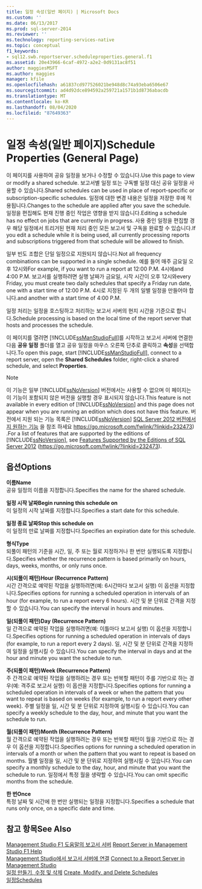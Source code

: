 ```yaml
---
title: 일정 속성(일반 페이지) | Microsoft Docs
ms.custom: ''
ms.date: 06/13/2017
ms.prod: sql-server-2014
ms.reviewer: ''
ms.technology: reporting-services-native
ms.topic: conceptual
f1_keywords:
- sql12.swb.reportserver.scheduleproperties.general.f1
ms.assetid: 20e43966-6caf-4972-a2e2-0d9131ac8f51
author: maggiesMSFT
ms.author: maggies
manager: kfile
ms.openlocfilehash: a61837cd977526021be948d8c74a93eba6506e67
ms.sourcegitcommit: ad4d92dce894592a259721a1571b1d8736abacdb
ms.translationtype: MT
ms.contentlocale: ko-KR
ms.lasthandoff: 08/04/2020
ms.locfileid: "87649363"
---
```

# <a name="schedule-properties-general-page"></a><span data-ttu-id="298ba-102">일정 속성(일반 페이지)</span><span class="sxs-lookup"><span data-stu-id="298ba-102">Schedule Properties (General Page)</span></span>
  <span data-ttu-id="298ba-103">이 페이지를 사용하여 공유 일정을 보거나 수정할 수 있습니다.</span><span class="sxs-lookup"><span data-stu-id="298ba-103">Use this page to view or modify a shared schedule.</span></span> <span data-ttu-id="298ba-104">보고서별 일정 또는 구독별 일정 대신 공유 일정을 사용할 수 있습니다.</span><span class="sxs-lookup"><span data-stu-id="298ba-104">Shared schedules can be used in place of report-specific or subscription-specific schedules.</span></span> <span data-ttu-id="298ba-105">일정에 대한 변경 내용은 일정을 저장한 후에 적용됩니다.</span><span class="sxs-lookup"><span data-stu-id="298ba-105">Changes to the schedule are applied after you save the schedule.</span></span> <span data-ttu-id="298ba-106">일정을 편집해도 현재 진행 중인 작업은 영향을 받지 않습니다.</span><span class="sxs-lookup"><span data-stu-id="298ba-106">Editing a schedule has no effect on jobs that are currently in progress.</span></span> <span data-ttu-id="298ba-107">사용 중인 일정을 편집할 경우 해당 일정에서 트리거된 현재 처리 중인 모든 보고서 및 구독을 완료할 수 있습니다.</span><span class="sxs-lookup"><span data-stu-id="298ba-107">If you edit a schedule while it is being used, all currently processing reports and subscriptions triggered from that schedule will be allowed to finish.</span></span>  
  
 <span data-ttu-id="298ba-108">일부 빈도 조합은 단일 일정으로 지원되지 않습니다.</span><span class="sxs-lookup"><span data-stu-id="298ba-108">Not all frequency combinations can be supported in a single schedule.</span></span> <span data-ttu-id="298ba-109">예를 들어 매주 금요일 오후 12시와</span><span class="sxs-lookup"><span data-stu-id="298ba-109">For example, if you want to run a report at 12:00 P.M.</span></span> <span data-ttu-id="298ba-110">4시에</span><span class="sxs-lookup"><span data-stu-id="298ba-110">and 4:00 P.M.</span></span> <span data-ttu-id="298ba-111">보고서를 실행하려면 실행 날짜가 금요일, 시작 시간이 오후 12시와</span><span class="sxs-lookup"><span data-stu-id="298ba-111">every Friday, you must create two daily schedules that specify a Friday run date, one with a start time of 12:00 P.M.</span></span> <span data-ttu-id="298ba-112">4시로 지정된 두 개의 일별 일정을 만들어야 합니다.</span><span class="sxs-lookup"><span data-stu-id="298ba-112">and another with a start time of 4:00 P.M.</span></span>  
  
 <span data-ttu-id="298ba-113">일정 처리는 일정을 호스팅하고 처리하는 보고서 서버의 현지 시간을 기준으로 합니다.</span><span class="sxs-lookup"><span data-stu-id="298ba-113">Schedule processing is based on the local time of the report server that hosts and processes the schedule.</span></span>  
  
 <span data-ttu-id="298ba-114">이 페이지를 열려면 [!INCLUDE[ssManStudioFull](../../includes/ssmanstudiofull-md.md)]를 시작하고 보고서 서버에 연결한 다음 **공유 일정** 폴더를 열고 공유 일정을 마우스 오른쪽 단추로 클릭하고 **속성**을 선택합니다.</span><span class="sxs-lookup"><span data-stu-id="298ba-114">To open this page, start [!INCLUDE[ssManStudioFull](../../includes/ssmanstudiofull-md.md)], connect to a report server, open the **Shared Schedules** folder, right-click a shared schedule, and select **Properties**.</span></span>  
  
> [!NOTE]  
>  <span data-ttu-id="298ba-115">이 기능은 일부 [!INCLUDE[ssNoVersion](../../includes/ssnoversion-md.md)] 버전에서는 사용할 수 없으며 이 페이지는 이 기능이 포함되지 않은 버전을 실행할 경우 표시되지 않습니다.</span><span class="sxs-lookup"><span data-stu-id="298ba-115">This feature is not available in every edition of [!INCLUDE[ssNoVersion](../../includes/ssnoversion-md.md)] and this page does not appear when you are running an edition which does not have this feature.</span></span> <span data-ttu-id="298ba-116">버전에서 지원 되는 기능 목록은 [!INCLUDE[ssNoVersion](../../includes/ssnoversion-md.md)] [SQL Server 2012 버전에서 지 원하는 기능](https://go.microsoft.com/fwlink/?linkid=232473) 을 참조 하세요 https://go.microsoft.com/fwlink/?linkid=232473) .</span><span class="sxs-lookup"><span data-stu-id="298ba-116">For a list of features that are supported by the editions of [!INCLUDE[ssNoVersion](../../includes/ssnoversion-md.md)], see [Features Supported by the Editions of SQL Server 2012](https://go.microsoft.com/fwlink/?linkid=232473) (https://go.microsoft.com/fwlink/?linkid=232473).</span></span>  
  
## <a name="options"></a><span data-ttu-id="298ba-117">옵션</span><span class="sxs-lookup"><span data-stu-id="298ba-117">Options</span></span>  
 <span data-ttu-id="298ba-118">**이름**</span><span class="sxs-lookup"><span data-stu-id="298ba-118">**Name**</span></span>  
 <span data-ttu-id="298ba-119">공유 일정의 이름을 지정합니다.</span><span class="sxs-lookup"><span data-stu-id="298ba-119">Specifies the name for the shared schedule.</span></span>  
  
 <span data-ttu-id="298ba-120">**일정 시작 날짜**</span><span class="sxs-lookup"><span data-stu-id="298ba-120">**Begin running this schedule on**</span></span>  
 <span data-ttu-id="298ba-121">이 일정의 시작 날짜를 지정합니다.</span><span class="sxs-lookup"><span data-stu-id="298ba-121">Specifies a start date for this schedule.</span></span>  
  
 <span data-ttu-id="298ba-122">**일정 종료 날짜**</span><span class="sxs-lookup"><span data-stu-id="298ba-122">**Stop this schedule on**</span></span>  
 <span data-ttu-id="298ba-123">이 일정의 만료 날짜를 지정합니다.</span><span class="sxs-lookup"><span data-stu-id="298ba-123">Specifies an expiration date for this schedule.</span></span>  
  
 <span data-ttu-id="298ba-124">**형식**</span><span class="sxs-lookup"><span data-stu-id="298ba-124">**Type**</span></span>  
 <span data-ttu-id="298ba-125">되풀이 패턴의 기준을 시간, 일, 주 또는 월로 지정하거나 한 번만 실행되도록 지정합니다.</span><span class="sxs-lookup"><span data-stu-id="298ba-125">Specifies whether the recurrence pattern is based primarily on hours, days, weeks, months, or only runs once.</span></span>  
  
 <span data-ttu-id="298ba-126">**시(되풀이 패턴)**</span><span class="sxs-lookup"><span data-stu-id="298ba-126">**Hour (Recurrence Pattern)**</span></span>  
 <span data-ttu-id="298ba-127">시간 간격으로 예약된 작업을 실행하려면(예: 6시간마다 보고서 실행) 이 옵션을 지정합니다.</span><span class="sxs-lookup"><span data-stu-id="298ba-127">Specifies options for running a scheduled operation in intervals of an hour (for example, to run a report every 6 hours).</span></span> <span data-ttu-id="298ba-128">시간 및 분 단위로 간격을 지정할 수 있습니다.</span><span class="sxs-lookup"><span data-stu-id="298ba-128">You can specify the interval in hours and minutes.</span></span>  
  
 <span data-ttu-id="298ba-129">**일(되풀이 패턴)**</span><span class="sxs-lookup"><span data-stu-id="298ba-129">**Day (Recurrence Pattern)**</span></span>  
 <span data-ttu-id="298ba-130">일 간격으로 예약된 작업을 실행하려면(예: 이틀마다 보고서 실행) 이 옵션을 지정합니다.</span><span class="sxs-lookup"><span data-stu-id="298ba-130">Specifies options for running a scheduled operation in intervals of days (for example, to run a report every 2 days).</span></span> <span data-ttu-id="298ba-131">일, 시간 및 분 단위로 간격을 지정하여 일정을 실행시킬 수 있습니다.</span><span class="sxs-lookup"><span data-stu-id="298ba-131">You can specify the interval in days and at the hour and minute you want the schedule to run.</span></span>  
  
 <span data-ttu-id="298ba-132">**주(되풀이 패턴)**</span><span class="sxs-lookup"><span data-stu-id="298ba-132">**Week (Recurrence Pattern)**</span></span>  
 <span data-ttu-id="298ba-133">주 간격으로 예약된 작업을 실행하려는 경우 또는 반복할 패턴이 주를 기반으로 하는 경우(예: 격주로 보고서 실행) 이 옵션을 지정합니다.</span><span class="sxs-lookup"><span data-stu-id="298ba-133">Specifies options for running a scheduled operation in intervals of a week or when the pattern that you want to repeat is based on weeks (for example, to run a report every other week).</span></span> <span data-ttu-id="298ba-134">주별 일정을 일, 시간 및 분 단위로 지정하여 실행시킬 수 있습니다.</span><span class="sxs-lookup"><span data-stu-id="298ba-134">You can specify a weekly schedule to the day, hour, and minute that you want the schedule to run.</span></span>  
  
 <span data-ttu-id="298ba-135">**월(되풀이 패턴)**</span><span class="sxs-lookup"><span data-stu-id="298ba-135">**Month (Recurrence Pattern)**</span></span>  
 <span data-ttu-id="298ba-136">월 간격으로 예약된 작업을 실행하려는 경우 또는 반복할 패턴이 월을 기반으로 하는 경우 이 옵션을 지정합니다.</span><span class="sxs-lookup"><span data-stu-id="298ba-136">Specifies options for running a scheduled operation in intervals of a month or when the pattern that you want to repeat is based on months.</span></span> <span data-ttu-id="298ba-137">월별 일정을 일, 시간 및 분 단위로 지정하여 실행시킬 수 있습니다.</span><span class="sxs-lookup"><span data-stu-id="298ba-137">You can specify a monthly schedule to the day, hour, and minute that you want the schedule to run.</span></span> <span data-ttu-id="298ba-138">일정에서 특정 월을 생략할 수 있습니다.</span><span class="sxs-lookup"><span data-stu-id="298ba-138">You can omit specific months from the schedule.</span></span>  
  
 <span data-ttu-id="298ba-139">**한 번**</span><span class="sxs-lookup"><span data-stu-id="298ba-139">**Once**</span></span>  
 <span data-ttu-id="298ba-140">특정 날짜 및 시간에 한 번만 실행되는 일정을 지정합니다.</span><span class="sxs-lookup"><span data-stu-id="298ba-140">Specifies a schedule that runs only once, on a specific date and time.</span></span>  
  
## <a name="see-also"></a><span data-ttu-id="298ba-141">참고 항목</span><span class="sxs-lookup"><span data-stu-id="298ba-141">See Also</span></span>  
 <span data-ttu-id="298ba-142">[Management Studio F1 도움말의 보고서 서버](report-server-in-management-studio-f1-help.md) </span><span class="sxs-lookup"><span data-stu-id="298ba-142">[Report Server in Management Studio F1 Help](report-server-in-management-studio-f1-help.md) </span></span>  
 <span data-ttu-id="298ba-143">[Management Studio에서 보고서 서버에 연결](connect-to-a-report-server-in-management-studio.md) </span><span class="sxs-lookup"><span data-stu-id="298ba-143">[Connect to a Report Server in Management Studio](connect-to-a-report-server-in-management-studio.md) </span></span>  
 <span data-ttu-id="298ba-144">[일정 만들기, 수정 및 삭제](../subscriptions/create-modify-and-delete-schedules.md) </span><span class="sxs-lookup"><span data-stu-id="298ba-144">[Create, Modify, and Delete Schedules](../subscriptions/create-modify-and-delete-schedules.md) </span></span>  
 [<span data-ttu-id="298ba-145">일정</span><span class="sxs-lookup"><span data-stu-id="298ba-145">Schedules</span></span>](../subscriptions/schedules.md)  
  
  
